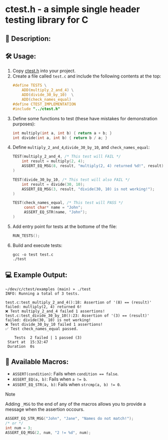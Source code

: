 # ctest.h - a simple single header testing library for C

## 📝 Description:


## 🛠️ Usage:
1. Copy [ctest.h](https://github.com/AineeJames/ctest.h/blob/main/ctest.h) into your project.
2. Create a file called `test.c` and include the following contents at the top:
    ```c
    #define TESTS \
        ADD(multiply_2_and_4) \
        ADD(divide_30_by_10)  \
        ADD(check_names_equal)
    #define CTEST_IMPLEMENTATION
    #include "../ctest.h"
    ```
3. Define some functions to test (these have mistakes for demonstration purposes):
    ```c
    int multiply(int a, int b) { return a + b; }
    int divide(int a, int b) { return b / a; }
    ```
4. Define `multiply_2_and_4`,`divide_30_by_10`, and `check_names_equal`:
    ```c
    TEST(multiply_2_and_4, /* This test will FAIL */
        int result = multiply(2, 4);
        ASSERT_EQ_MSG(8, result, "multiply(2, 4) returned %d!", result);
    )

    TEST(divide_30_by_10, /* This test will also FAIL */
        int result = divide(30, 10);
        ASSERT_EQ_MSG(3, result, "divide(30, 10) is not working!");
    )

    TEST(check_names_equal, /* This test will PASS */
         const char* name = "John";
         ASSERT_EQ_STR(name, "John");
    )
    ```
5. Add entry point for tests at the bottome of the file:
    ```c
    RUN_TESTS();
    ```
6. Build and execute tests:
    ```shell
    gcc -o test test.c
    ./test
    ```

## 💻 Example Output:
```shell
~/dev/c/ctest/examples (main) » ./test
INFO: Running a total of 3 tests.

test.c:test_multiply_2_and_4():18: Assertion of '(8) == (result)' failed: multiply(2, 4) returned 6!
❌ Test multiply_2_and_4 failed 1 assertions!
test.c:test_divide_30_by_10():23: Assertion of '(3) == (result)' failed: divide(30, 10) is not working!
❌ Test divide_30_by_10 failed 1 assertions!
✅ Test check_names_equal passed.

    Tests  2 failed | 1 passed (3)
 Start at  15:32:47
 Duration  0s
```

## 📜 Available Macros:
- `ASSERT(condition)`:   Fails when `condition == false`.
- `ASSERT_EQ(a, b)`:     Fails when `a != b`.
- `ASSERT_EQ_STR(a, b)`: Fails when `strcmp(a, b) != 0`.

> [!NOTE]  
> Adding `_MSG` to the end of any of the macros allows you to provide a message when the assertion occours.
> ```c
> ASSERT_EQ_STR_MSG("John", "Jane", "Names do not match!");
> /* or */
> int num = 3;
> ASSERT_EQ_MSG(2, num, "2 != %d", num);
> ```
